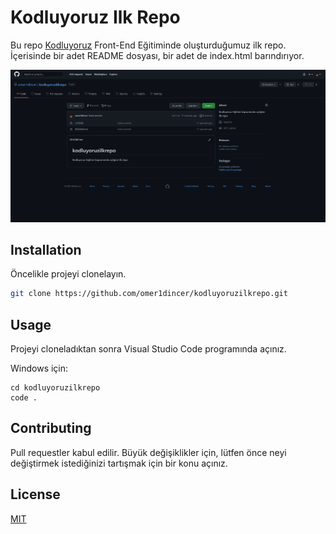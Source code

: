 # Kodluyoruz Ilk Repo

Bu repo [Kodluyoruz](https://www.kodluyoruz.org) Front-End Eğitiminde oluşturduğumuz ilk repo. İçerisinde bir adet README dosyası, bir adet de index.html barındırıyor.

![github](image.png)



## Installation

Öncelikle projeyi clonelayın.
```bash
git clone https://github.com/omer1dincer/kodluyoruzilkrepo.git
```

## Usage

Projeyi cloneladıktan sonra Visual Studio Code programında açınız.

Windows için:
```linux
cd kodluyoruzilkrepo
code .
```

## Contributing
Pull requestler kabul edilir. Büyük değişiklikler için, lütfen önce neyi değiştirmek istediğinizi tartışmak için bir konu açınız.


## License
[MIT](https://choosealicense.com/licenses/mit/)